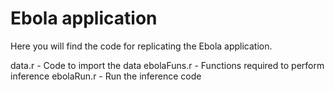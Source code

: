 # Ebola application
Here you will find the code for replicating the Ebola application.

data.r - Code to import the data 
ebolaFuns.r - Functions required to perform inference
ebolaRun.r - Run the inference code 
